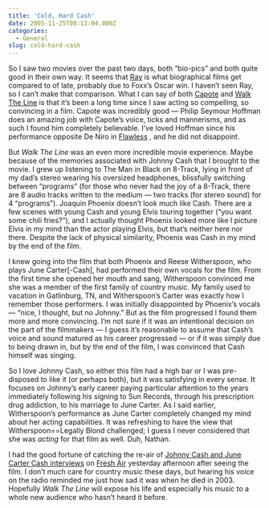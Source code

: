 ```yaml
---
title: 'Cold, Hard Cash'
date: 2005-11-25T08:13:04.000Z
categories:
  - General
slug: cold-hard-cash
---
```

So I saw two movies over the past two days, both “bio-pics” and both quite good in their own way. It seems that [Ray][1]  is what biographical films get compared to of late, probably due to Foxx’s Oscar win. I haven’t seen Ray, so I can’t make that comparison. What I can say of both [Capote][2]  and [Walk The Line][3]  is that it’s been a long time since I saw acting so compelling, so convincing in a film. Capote was incredibly good — Philip Seymour Hoffman does an amazing job with Capote’s voice, ticks and mannerisms, and as such I found him completely believable. I’ve loved Hoffman since his performance opposite De Niro in [Flawless][4] , and he did not disappoint.

But _Walk The Line_ was an even more incredible movie experience. Maybe because of the memories associated with Johnny Cash that I brought to the movie. I grew up listening to The Man in Black on 8-Track, lying in front of my dad’s stereo wearing his oversized headphones, blissfully switching between “programs” (for those who never had the joy of a 8-Track, there are 8 audio tracks written to the medium — two tracks (for stereo sound) for 4 “programs”). Joaquin Phoenix doesn’t look much like Cash. There are a few scenes with young Cash and young Elvis touring together (“you want some chili fries?”), and I actually thought Phoenix looked more like I picture Elvis in my mind than the actor playing Elvis, but that’s neither here nor there. Despite the lack of physical similarity, Phoenix was Cash in my mind by the end of the film.

I knew going into the film that both Phoenix and Reese Witherspoon, who plays June Carter[-Cash], had performed their own vocals for the film. From the first time she opened her mouth and sang, Witherspoon convinced me she was a member of the first family of country music. My family used to vacation in Gatlinburg, TN, and Witherspoon’s Carter was exactly how I remember those performers. I was initially disappointed by Phoenix’s vocals — “nice, I thought, but no Johnny.” But as the film progressed I found them more and more convincing. I’m not sure if it was an intentional decision on the part of the filmmakers — I guess it’s reasonable to assume that Cash’s voice and sound matured as his career progressed — or if it was simply due to being drawn in, but by the end of the film, I was convinced that Cash himself was singing.

So I love Johnny Cash, so either this film had a high bar or I was pre-disposed to like it (or perhaps both), but it was satisfying in every sense. It focuses on Johnny’s early career paying particular attention to the years immediately following his signing to Sun Records, through his prescription drug addiction, to his marriage to June Carter. As I said earlier, Witherspoon’s performance as June Carter completely changed my mind about her acting capabilities. It was refreshing to have the view that Witherspoon==Legally Blond challenged; I guess I never considered that she was _acting_ for that film as well. Duh, Nathan.

I had the good fortune of catching the re-air of [Johnny Cash and June Carter Cash interviews][5]  on [Fresh Air][6]  yesterday afternoon after seeing the film. I don’t much care for country music these days, but hearing his voice on the radio reminded me just how sad it was when he died in 2003. Hopefully _Walk The Line_ will expose his life and especially his music to a whole new audience who hasn’t heard it before.



 [1]: http://us.imdb.com/title/tt0350258/
 [2]: http://us.imdb.com/title/tt0379725/
 [3]: http://us.imdb.com/title/tt0358273/
 [4]: http://us.imdb.com/title/tt0155711/
 [5]: http://www.npr.org/templates/rundowns/rundown.php?prgId=13&prgDate=24-Nov-05
 [6]: http://www.npr.org/templates/rundowns/rundown.php?prgId=13

